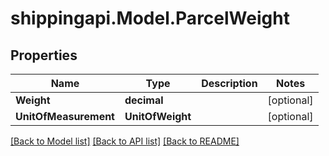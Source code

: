 
# shippingapi.Model.ParcelWeight

## Properties

Name | Type | Description | Notes
------------ | ------------- | ------------- | -------------
**Weight** | **decimal** |  | [optional] 
**UnitOfMeasurement** | **UnitOfWeight** |  | [optional] 

[[Back to Model list]](../README.md#documentation-for-models)
[[Back to API list]](../README.md#documentation-for-api-endpoints)
[[Back to README]](../README.md)

